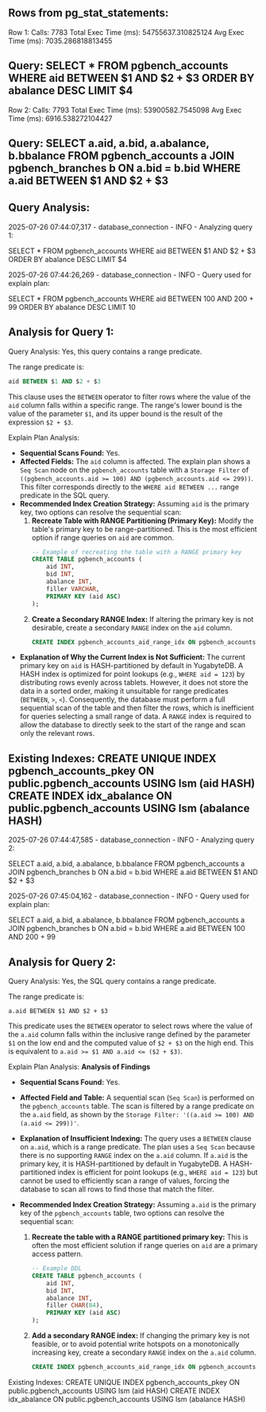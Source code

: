 Rows from pg_stat_statements:
----------------------------------------------------------------------------------------------------

Row 1:
  Calls: 7783
  Total Exec Time (ms): 54755637.310825124
  Avg Exec Time (ms): 7035.286818813455

  Query:
SELECT *
FROM pgbench_accounts
WHERE aid BETWEEN $1 AND $2 + $3
ORDER BY abalance DESC
LIMIT $4
----------------------------------------------------------------------------------------------------

Row 2:
  Calls: 7793
  Total Exec Time (ms): 53900582.7545098
  Avg Exec Time (ms): 6916.538272104427

  Query:
SELECT a.aid, a.bid, a.abalance, b.bbalance
FROM pgbench_accounts a
JOIN pgbench_branches b ON a.bid = b.bid
WHERE a.aid BETWEEN $1 AND $2 + $3
----------------------------------------------------------------------------------------------------

Query Analysis:
----------------------------------------------------------------------------------------------------
2025-07-26 07:44:07,317 - database_connection - INFO - Analyzing query 1: 

 SELECT *
FROM pgbench_accounts
WHERE aid BETWEEN $1 AND $2 + $3
ORDER BY abalance DESC
LIMIT $4


2025-07-26 07:44:26,269 - database_connection - INFO - Query used for explain plan: 

 SELECT *
FROM pgbench_accounts
WHERE aid BETWEEN 100 AND 200 + 99
ORDER BY abalance DESC
LIMIT 10

Analysis for Query 1:
--------------------------------------------------

Query Analysis:
Yes, this query contains a range predicate.

The range predicate is:

```sql
aid BETWEEN $1 AND $2 + $3
```

This clause uses the `BETWEEN` operator to filter rows where the value of the `aid` column falls within a specific range. The range's lower bound is the value of the parameter `$1`, and its upper bound is the result of the expression `$2 + $3`.

Explain Plan Analysis:
*   **Sequential Scans Found:** Yes.
*   **Affected Fields:** The `aid` column is affected. The explain plan shows a `Seq Scan` node on the `pgbench_accounts` table with a `Storage Filter` of `((pgbench_accounts.aid >= 100) AND (pgbench_accounts.aid <= 299))`. This filter corresponds directly to the `WHERE aid BETWEEN ...` range predicate in the SQL query.
*   **Recommended Index Creation Strategy:**
    Assuming `aid` is the primary key, two options can resolve the sequential scan:
    1.  **Recreate Table with RANGE Partitioning (Primary Key):** Modify the table's primary key to be range-partitioned. This is the most efficient option if range queries on `aid` are common.
        ```sql
        -- Example of recreating the table with a RANGE primary key
        CREATE TABLE pgbench_accounts (
            aid INT,
            bid INT,
            abalance INT,
            filler VARCHAR,
            PRIMARY KEY (aid ASC)
        );
        ```
    2.  **Create a Secondary RANGE Index:** If altering the primary key is not desirable, create a secondary `RANGE` index on the `aid` column.
        ```sql
        CREATE INDEX pgbench_accounts_aid_range_idx ON pgbench_accounts (aid ASC);
        ```
*   **Explanation of Why the Current Index is Not Sufficient:** The current primary key on `aid` is HASH-partitioned by default in YugabyteDB. A HASH index is optimized for point lookups (e.g., `WHERE aid = 123`) by distributing rows evenly across tablets. However, it does not store the data in a sorted order, making it unsuitable for range predicates (`BETWEEN`, `>`, `<`). Consequently, the database must perform a full sequential scan of the table and then filter the rows, which is inefficient for queries selecting a small range of data. A `RANGE` index is required to allow the database to directly seek to the start of the range and scan only the relevant rows.

Existing Indexes:
  CREATE UNIQUE INDEX pgbench_accounts_pkey ON public.pgbench_accounts USING lsm (aid HASH)
  CREATE INDEX idx_abalance ON public.pgbench_accounts USING lsm (abalance HASH)
--------------------------------------------------
2025-07-26 07:44:47,585 - database_connection - INFO - Analyzing query 2: 

 SELECT a.aid, a.bid, a.abalance, b.bbalance
FROM pgbench_accounts a
JOIN pgbench_branches b ON a.bid = b.bid
WHERE a.aid BETWEEN $1 AND $2 + $3


2025-07-26 07:45:04,162 - database_connection - INFO - Query used for explain plan: 

 SELECT a.aid, a.bid, a.abalance, b.bbalance
FROM pgbench_accounts a
JOIN pgbench_branches b ON a.bid = b.bid
WHERE a.aid BETWEEN 100 AND 200 + 99

Analysis for Query 2:
--------------------------------------------------

Query Analysis:
Yes, the SQL query contains a range predicate.

The range predicate is:

`a.aid BETWEEN $1 AND $2 + $3`

This predicate uses the `BETWEEN` operator to select rows where the value of the `a.aid` column falls within the inclusive range defined by the parameter `$1` on the low end and the computed value of `$2 + $3` on the high end. This is equivalent to `a.aid >= $1 AND a.aid <= ($2 + $3)`.

Explain Plan Analysis:
**Analysis of Findings**

*   **Sequential Scans Found:** Yes.
*   **Affected Field and Table:** A sequential scan (`Seq Scan`) is performed on the `pgbench_accounts` table. The scan is filtered by a range predicate on the `a.aid` field, as shown by the `Storage Filter: '((a.aid >= 100) AND (a.aid <= 299))'`.
*   **Explanation of Insufficient Indexing:** The query uses a `BETWEEN` clause on `a.aid`, which is a range predicate. The plan uses a `Seq Scan` because there is no supporting `RANGE` index on the `a.aid` column. If `a.aid` is the primary key, it is HASH-partitioned by default in YugabyteDB. A HASH-partitioned index is efficient for point lookups (e.g., `WHERE aid = 123`) but cannot be used to efficiently scan a range of values, forcing the database to scan all rows to find those that match the filter.
*   **Recommended Index Creation Strategy:**
    Assuming `a.aid` is the primary key of the `pgbench_accounts` table, two options can resolve the sequential scan:

    1.  **Recreate the table with a RANGE partitioned primary key:** This is often the most efficient solution if range queries on `aid` are a primary access pattern.
        ```sql
        -- Example DDL
        CREATE TABLE pgbench_accounts (
            aid INT,
            bid INT,
            abalance INT,
            filler CHAR(84),
            PRIMARY KEY (aid ASC)
        );
        ```
    2.  **Add a secondary RANGE index:** If changing the primary key is not feasible, or to avoid potential write hotspots on a monotonically increasing key, create a secondary `RANGE` index on the `a.aid` column.
        ```sql
        CREATE INDEX pgbench_accounts_aid_range_idx ON pgbench_accounts (aid ASC);
        ```

Existing Indexes:
  CREATE UNIQUE INDEX pgbench_accounts_pkey ON public.pgbench_accounts USING lsm (aid HASH)
  CREATE INDEX idx_abalance ON public.pgbench_accounts USING lsm (abalance HASH)

